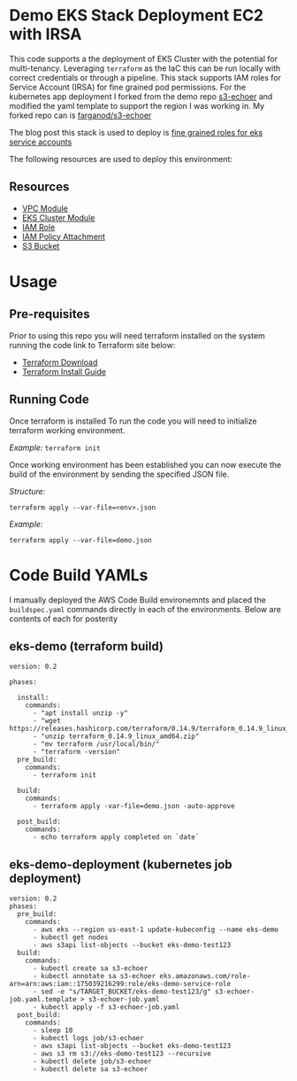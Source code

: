 # Demo EKS Stack Deployment EC2 with IRSA

This code supports a the deployment of EKS Cluster with the potential for multi-tenancy. Leveraging `terraform` as the IaC this can be run locally with correct credentials or through a pipeline. This stack supports IAM roles for Service Account (IRSA) for fine grained pod permissions. For the kubernetes app deployment I forked from the demo repo [s3-echoer](https://github.com/mhausenblas/s3-echoer) and modified the yaml template to support the region I was working in. My forked repo can is [farganod/s3-echoer](https://github.com/farganod/s3-echoer)

The blog post this stack is used to deploy is [fine grained roles for eks service accounts](https://aws.amazon.com/blogs/opensource/introducing-fine-grained-iam-roles-service-accounts/)

The following resources are used to deploy this environment:

## Resources

* [VPC Module](https://registry.terraform.io/modules/terraform-aws-modules/vpc/aws/latest)
* [EKS Cluster Module](https://registry.terraform.io/modules/terraform-aws-modules/eks/aws/latest)
* [IAM Role](https://registry.terraform.io/providers/hashicorp/aws/latest/docs/resources/iam_role)
* [IAM Policy Attachment](https://registry.terraform.io/providers/hashicorp/aws/latest/docs/resources/iam_policy_attachment)
* [S3 Bucket](https://www.terraform.io/docs/providers/aws/r/s3_bucket.html)

# Usage

## Pre-requisites

Prior to using this repo you will need terraform installed on the system running the code link to Terraform site below:

* [Terraform Download](https://www.terraform.io/downloads.html)
* [Terraform Install Guide](https://learn.hashicorp.com/terraform/getting-started/install)

## Running Code

Once terraform is installed To run the code you will need to initialize terraform working environment.

*Example:*
`terraform init`

Once working environment has been established you can now execute the build of the environment by sending the specified JSON file.

*Structure:*

`terraform apply --var-file=<env>.json`

*Example:*

`terraform apply --var-file=demo.json`

# Code Build YAMLs

I manually deployed the AWS Code Build environemnts and placed the `buildspec.yaml` commands directly in each of the environments. Below are contents of each for posterity

## eks-demo (terraform build)

```
version: 0.2

phases:

  install:
    commands:
      - "apt install unzip -y"
      - "wget https://releases.hashicorp.com/terraform/0.14.9/terraform_0.14.9_linux_amd64.zip"
      - "unzip terraform_0.14.9_linux_amd64.zip"
      - "mv terraform /usr/local/bin/"
      - "terraform -version"
  pre_build:
    commands:
      - terraform init

  build:
    commands:
      - terraform apply -var-file=demo.json -auto-approve

  post_build:
    commands:
      - echo terraform apply completed on `date`
```
## eks-demo-deployment (kubernetes job deployment)

```
version: 0.2
phases:
  pre_build:
    commands:
      - aws eks --region us-east-1 update-kubeconfig --name eks-demo
      - kubectl get nodes
      - aws s3api list-objects --bucket eks-demo-test123
  build:
    commands:
      - kubectl create sa s3-echoer
      - kubectl annotate sa s3-echoer eks.amazonaws.com/role-arn=arn:aws:iam::175039216299:role/eks-demo-service-role
      - sed -e "s/TARGET_BUCKET/eks-demo-test123/g" s3-echoer-job.yaml.template > s3-echoer-job.yaml
      - kubectl apply -f s3-echoer-job.yaml
  post_build:
    commands:
      - sleep 10
      - kubectl logs job/s3-echoer
      - aws s3api list-objects --bucket eks-demo-test123
      - aws s3 rm s3://eks-demo-test123 --recursive
      - kubectl delete job/s3-echoer
      - kubectl delete sa s3-echoer
```
